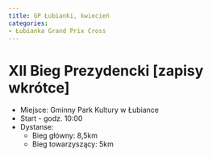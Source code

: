 ```yaml
---
title: GP Łubianki, kwiecień
categories:
- Łubianka Grand Prix Cross
---
```


# XII Bieg Prezydencki [zapisy wkrótce]

* Miejsce: Gminny Park Kultury w Łubiance
* Start - godz. 10:00
* Dystanse:
  * Bieg główny: 8,5km
  * Bieg towarzyszący: 5km

